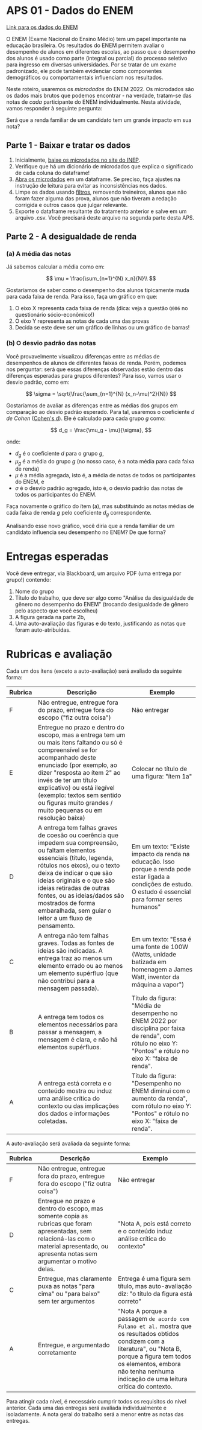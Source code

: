# APS 01 - Dados do ENEM

[Link para os dados do ENEM](https://www.gov.br/inep/pt-br/assuntos/noticias/enem/divulgados-microdados-do-enem-2022)

O ENEM (Exame Nacional do Ensino Médio) tem um papel importante na educação brasileira. Os resultados do ENEM permitem avaliar o desempenho de alunos em diferentes escolas, ao passo que o desempenho dos alunos é usado como parte (integral ou parcial) do processo seletivo para ingresso em diversas universidades. Por se tratar de um exame padronizado, ele pode também evidenciar como componentes demográficos ou comportamentais influenciam nos resultados.

Neste roteiro, usaremos os *microdados* do ENEM 2022. Os microdados são os dados mais brutos que podemos encontrar - na verdade, tratam-se das notas de *cada* participante do ENEM individualmente. Nesta atividade, vamos responder à seguinte pergunta:

Será que a renda familiar de um candidato tem um grande impacto em sua nota?

## Parte 1 - Baixar e tratar os dados

1. Inicialmente, [baixe os microdados no site do INEP](https://www.gov.br/inep/pt-br/assuntos/noticias/enem/divulgados-microdados-do-enem-2022).
1. Verifique que há um dicionário de microdados que explica o significado de cada coluna do dataframe!
1. [Abra os microdados](https://youtu.be/nxSQwTYYwOQ) em um dataframe. Se preciso, faça ajustes na instrução de leitura para evitar as inconsistências nos dados.
1. Limpe os dados usando [filtros](https://youtu.be/maFB5tSKpV8), removendo treineiros, alunos que não foram fazer alguma das prova, alunos que não tiveram a redação corrigida e outros casos que julgar relevante.
1. Exporte o dataframe resultante do tratamento anterior e salve em um arquivo .csv. Você precisará deste arquivo na segunda parte desta APS. 

## Parte 2 - A desigualdade de renda

### (a) A média das notas

Já sabemos calcular a média como em:

$$
\mu = \frac{\sum_{n=1}^{N} x_n}{N}\\
$$

Gostaríamos de saber como o desempenho dos alunos tipicamente muda para cada faixa de renda. Para isso, faça um gráfico em que:

1. O eixo X representa cada faixa de renda (dica: veja a questão `Q006` no questionário sócio-econômico!)
1. O eixo Y representa as notas de cada uma das provas
1. Decida se este deve ser um gráfico de linhas ou um gráfico de barras!


### (b) O desvio padrão das notas

Você provavelmente visualizou diferenças entre as médias de desempenhos de alunos de diferentes faixas de renda. Porém, podemos nos perguntar: será que essas diferenças observadas estão dentro das diferenças esperadas para grupos diferentes? Para isso, vamos usar o desvio padrão, como em:

$$
\sigma = \sqrt{\frac{\sum_{n=1}^{N} (x_n-\mu)^2}{N}}
$$

Gostaríamos de avaliar as diferenças entre as médias dos grupos em comparação ao desvio padrão esperado. Para tal, usaremos o coeficiente *d de Cohen* ([Cohen's d](https://en.wikipedia.org/wiki/Effect_size#Cohen's_d)). Ele é calculado para cada grupo *g* como:

$$
d_g = \frac{\mu_g - \mu}{\sigma},
$$

onde:

* $d_g$ é o coeficiente $d$ para o grupo $g$,
* $\mu_g$ é a média do grupo $g$ (no nosso caso, é a nota média para cada faixa de renda)
* $\mu$ é a média agregada, isto é, a média de notas de todos os participantes do ENEM, e
* $\sigma$ é o desvio padrão agregado, isto é, o desvio padrão das notas de todos os participantes do ENEM.

Faça novamente o gráfico do ítem (a), mas substituindo as notas médias de cada faixa de renda $g$ pelo coeficiente $d_g$ correspondente.

Analisando esse novo gráfico, você diria que a renda familiar de um candidato influencia seu desempenho no ENEM? De que forma?

# Entregas esperadas

Você deve entregar, via Blackboard, um arquivo PDF (uma entrega por grupo!) contendo:

1. Nome do grupo
1. Título do trabalho, que deve ser algo como "Análise da desigualdade de gênero no desempenho do ENEM" (trocando desigualdade de gênero pelo aspecto que você escolheu)
1. A figura gerada na parte 2b,
1. Uma auto-avaliação das figuras e do texto, justificando as notas que foram auto-atribuídas.

# Rubricas e avaliação

Cada um dos ítens (exceto a auto-avaliação) será avaliado da seguinte forma:

| Rubrica | Descrição | Exemplo |
| --- | --- | --- | 
| F | Não entregue, entregue fora do prazo, entregue fora do escopo ("fiz outra coisa") | Não entregar |
| E | Entregue no prazo e dentro do escopo, mas a entrega tem um ou mais ítens faltando ou só é compreensível se for acompanhado deste enunciado (por exemplo, ao dizer "resposta ao ítem 2" ao invés de ter um título explicativo) ou está ilegível (exemplo: textos sem sentido ou figuras muito grandes / muito pequenas ou em resolução baixa) | Colocar no título de uma figura: "ítem 1a"
| D | A entrega tem falhas graves de coesão ou coerência que impedem sua compreensão, ou faltam elementos essenciais (título, legenda, rótulos nos eixos), ou o texto deixa de indicar o que são ideias originais e o que são ideias retiradas de outras fontes, ou as ideias/dados são mostrados de forma embaralhada, sem guiar o leitor a um fluxo de pensamento. | Em um texto: "Existe impacto da renda na educação. Isso porque a renda pode estar ligada a condições de estudo. O estudo é essencial para formar seres humanos"
| C | A entrega não tem falhas graves. Todas as fontes de ideias são indicadas. A entrega traz ao menos um elemento errado ou ao menos um elemento supérfluo (que não contribui para a mensagem passada). | Em um texto: "Essa é uma fonte de 100W (Watts, unidade batizada em homenagem a James Watt, inventor da máquina a vapor")
| B | A entrega tem todos os elementos necessários para passar a mensagem, a mensagem é clara, e não há elementos supérfluos. | Título da figura: "Média de desempenho no ENEM 2022 por disciplina por faixa de renda", com rótulo no eixo Y: "Pontos" e rótulo no eixo X: "faixa de renda".
| A | A entrega está correta e o conteúdo mostra ou induz uma análise crítica do contexto ou das implicações dos dados e informações coletadas. | Título da figura: "Desempenho no ENEM diminui com o aumento da renda", com rótulo no eixo Y: "Pontos" e rótulo no eixo X: "faixa de renda".

A auto-avaliação será avaliada da seguinte forma:

| Rubrica | Descrição | Exemplo |
| --- | --- | --- | 
| F | Não entregue, entregue fora do prazo, entregue fora do escopo ("fiz outra coisa") | Não entregar |
| D | Entregue no prazo e dentro do escopo, mas somente copia as rubricas que foram apresentadas, sem relacioná-las com o material apresentado, ou apresenta notas sem argumentar o motivo delas. | "Nota A, pois está correto e o conteúdo induz análise crítica do contexto"
| C | Entregue, mas claramente puxa as notas "para cima" ou "para baixo" sem ter argumentos | Entrega é uma figura sem título, mas auto-avaliação diz: "o título da figura está correto"
| A | Entregue, e argumentado corretamente  | "Nota A porque a passagem `de acordo com Fulano et al.` mostra que os resultados obtidos condizem com a literatura", ou "Nota B, porque a figura tem todos os elementos, embora não tenha nenhuma indicação de uma leitura crítica do contexto.


Para atingir cada nível, é necessário cumprir todos os requisitos do nível anterior. Cada uma das entregas será avaliada individualmente e isoladamente. A nota geral do trabalho será a menor entre as notas das entregas.